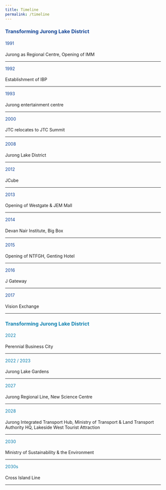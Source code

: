 ```yaml
---
title: Timeline
permalink: /timeline
---
```

<h3 style="color:#124596; font-weight:bold;">Transforming Jurong Lake District</h3>

<h4 style="color:#124596; font-weight:normal;">1991</h4>
Jurong as Regional Centre, Opening of IMM

<hr/>

<h4 style="color:#124596; font-weight:normal;margin-top: 10px;">1992</h4>
Establishment of IBP

<hr/>

<h4 style="color:#124596; font-weight:normal;margin-top: 10px;">1993</h4>
Jurong entertainment centre

<hr/>

<h4 style="color:#124596; font-weight:normal;margin-top: 10px;">2000</h4>
JTC relocates to JTC Summit

<hr/>

<h4 style="color:#124596; font-weight:normal;margin-top: 10px;">2008</h4>
Jurong Lake District

<hr/>

<h4 style="color:#124596; font-weight:normal;margin-top: 10px;">2012</h4>
JCube

<hr/>

<h4 style="color:#124596; font-weight:normal;margin-top: 10px;">2013</h4>
Opening of Westgate & JEM Mall

<hr/>

<h4 style="color:#124596; font-weight:normal;margin-top: 10px;">2014</h4>
Devan Nair Institute, Big Box

<hr/>

<h4 style="color:#124596; font-weight:normal;margin-top: 10px;">2015</h4>
Opening of NTFGH, Genting Hotel

<hr/>

<h4 style="color:#124596; font-weight:normal;margin-top: 10px;">2016</h4>
J Gateway

<hr/>

<h4 style="color:#124596; font-weight:normal;margin-top: 10px;">2017</h4>
Vision Exchange

<hr/>

<h3 style="color:#0e80af; font-weight:bold;">Transforming Jurong Lake District</h3>

<h4 style="color:#0e80af; font-weight:normal;">2022</h4>
Perennial Business City

<hr/>

<h4 style="color:#0e80af; font-weight:normal;margin-top: 10px;">2022 / 2023</h4>
Jurong Lake Gardens

<hr/>

<h4 style="color:#0e80af; font-weight:normal;margin-top: 10px;">2027</h4>
Jurong Regional Line, New Science Centre

<hr/>

<h4 style="color:#0e80af; font-weight:normal;margin-top: 10px;">2028</h4>
Jurong Integrated Transport Hub, Ministry of Transport & Land Transport Authority HQ, Lakeside West Tourist Attraction

<hr/>

<h4 style="color:#0e80af; font-weight:normal;margin-top: 10px;">2030</h4>
Ministry of Sustainability & the Environment

<hr/>

<h4 style="color:#0e80af; font-weight:normal;margin-top: 10px;">2030s</h4>
Cross Island Line

<hr/>
